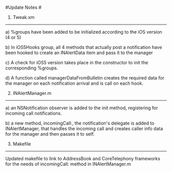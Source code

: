#Update Notes #

1) Tweak.xm
---

a) %groups have been added to be initialized according to the iOS version (4 or 5)

b) In iOS5Hooks group, all 4 methods that actually post a notification have been hooked to create an INAlertData item and pass it to the manager

c) A check for iOS5 version takes place in the constructor to init the corresponding %groups.

d) A function called managerDataFromBulletin creates the required data for the manager on each notification arrival and is call on each hook.

2) INAlertManager.m
---

a) an NSNotification observer is added to the init method, registering for incoming call notifications.

b) a new method, incomingCall:, the notification's delegate is added to INAlertManager, that handles the incoming call and creates caller info data for the manager and then passes it to self.

3) Makefile
---

Updated makefile to link to AddressBook and CoreTelephony frameworks for the needs of incomingCall: method in INAlertManager.m
